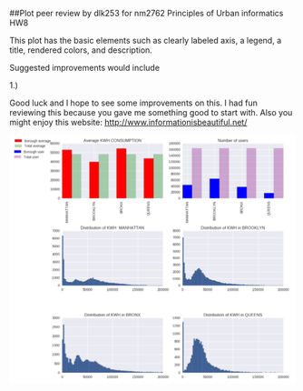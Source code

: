 ##Plot peer review by dlk253 for nm2762
Principles of Urban informatics HW8

This plot has the basic elements such as clearly labeled axis, a legend, a title, rendered colors, and description. 

Suggested improvements would include 

1.) 


Good luck and I hope to see some improvements on this. I had fun reviewing this because you gave me something good to start with. 
Also you might enjoy this website: 
http://www.informationisbeautiful.net/


![Screenshot 1 Assignment 2: my .bashrc](nm2762_shot.png)

